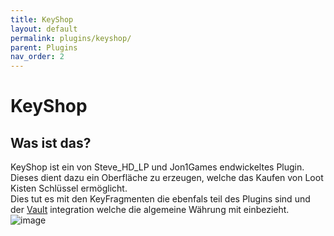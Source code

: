 ```yaml
---
title: KeyShop
layout: default
permalink: plugins/keyshop/
parent: Plugins
nav_order: 2
---
```


# KeyShop

## Was ist das?

KeyShop ist ein von Steve_HD_LP und Jon1Games endwickeltes Plugin.<br>
Dieses dient dazu ein Oberfläche zu erzeugen, welche das Kaufen von Loot Kisten Schlüssel ermöglicht.<br>
Dies tut es mit den KeyFragmenten die ebenfals teil des Plugins sind und der [Vault](https://www.spigotmc.org/resources/vault.34315/) integration welche die algemeine Währung mit einbezieht.<br>
![image](https://github.com/Jon1Games/GamingLoungeWiki/assets/118659471/ef32a721-0b17-40c6-a1ba-eeb557d7b836)

